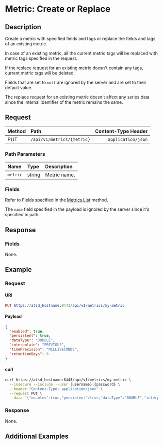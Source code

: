 # Metric: Create or Replace

## Description

Create a metric with specified fields and tags or replace the fields and tags of an existing metric.

In case of an existing metric, all the current metric tags will be replaced with metric tags specified in the request.

If the replace request for an existing metric doesn't contain any tags, current metric tags will be deleted.

Fields that are set to `null` are ignored by the server and are set to their default value.

The replace request for an existing metric doesn't affect any series data since the internal identifier of the metric remains the same.

## Request

| **Method** | **Path** | **Content-Type Header**|
|:---|:---|---:|
| PUT | `/api/v1/metrics/{metric}` | `application/json` |

### Path Parameters

|**Name**|**Type**|**Description**|
|:---|:---|:---|
| `metric` |string|Metric name.|

### Fields

Refer to Fields specified in the [Metrics List](list.md#fields) method.

The `name` field specified in the payload is ignored by the server since it's specified in path.

## Response

### Fields

None.

## Example

### Request

#### URI

```elm
PUT https://atsd_hostname:8443/api/v1/metrics/my-metric
```

#### Payload

```json
{
  "enabled": true,
  "persistent": true,
  "dataType": "DOUBLE",
  "interpolate": "PREVIOUS",
  "timePrecision": "MILLISECONDS",
  "retentionDays": 0
}
```

#### curl

```bash
curl https://atsd_hostname:8443/api/v1/metrics/my-metric \
  --insecure --include --user {username}:{password} \
  --header "Content-Type: application/json" \
  --request PUT \
  --data '{"enabled":true,"persistent":true,"dataType":"DOUBLE","interpolate": "PREVIOUS","timePrecision":"MILLISECONDS","retentionDays":0}'
```

### Response

None.

## Additional Examples
